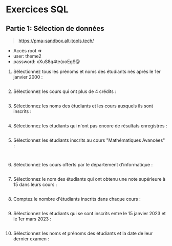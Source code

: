 
# Exercices SQL

## Partie 1: Sélection de données

> https://pma-sandbox.alt-tools.tech/

- Accès root => 
- user: theme2
- password: xXuS8q4te(ooEgS@

1. Sélectionnez tous les prénoms et noms des étudiants nés après le 1er janvier 2000 :

```sql

```

2. Sélectionnez les cours qui ont plus de 4 crédits :

```sql

```

3. Sélectionnez les noms des étudiants et les cours auxquels ils sont inscrits :

```sql


```

4. Sélectionnez les étudiants qui n'ont pas encore de résultats enregistrés :

```sql


```

5. Sélectionnez les étudiants inscrits au cours "Mathématiques Avancées" :

```sql



```

6. Sélectionnez les cours offerts par le département d'informatique :

```sql

```

7. Sélectionnez le nom des étudiants qui ont obtenu une note supérieure à 15 dans leurs cours :

```sql


```

8. Comptez le nombre d'étudiants inscrits dans chaque cours :

```sql


```

9. Sélectionnez les étudiants qui se sont inscrits entre le 15 janvier 2023 et le 1er mars 2023 :
    
```sql


```

10. Sélectionnez les noms et prénoms des étudiants et la date de leur dernier examen :
    
```sql


```

